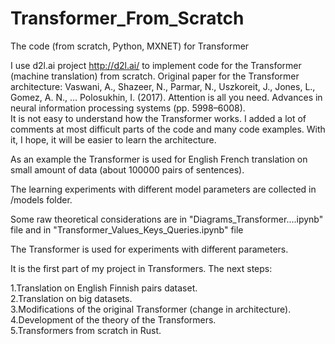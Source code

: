 # Transformer_From_Scratch
The code (from scratch, Python, MXNET) for Transformer

I use d2l.ai project http://d2l.ai/ to implement code for the Transformer (machine translation) from scratch. Original paper for the Transformer architecture: 
Vaswani, A., Shazeer, N., Parmar, N., Uszkoreit, J., Jones, L., Gomez, A. N., … Polosukhin, I. (2017). Attention is all you need. Advances in neural information processing systems (pp. 5998–6008).  
It is not easy to understand how the Transformer works. I added a lot of comments at most difficult 
parts of the code and many code examples. With it, I hope, it will be easier to learn the architecture. 

As an example the Transformer is used for English French translation on 
small amount of data (about 100000 pairs of sentences). 

The learning experiments with different model parameters are collected in /models folder.

Some raw theoretical considerations are in 
"Diagrams_Transformer....ipynb" file and in
"Transformer_Values_Keys_Queries.ipynb" file


The Transformer is used for experiments with different parameters. 

It is the first part of my project in Transformers. The next steps: 

1.Translation on English Finnish pairs dataset.   
2.Translation on big datasets.  
3.Modifications of the original Transformer (change in architecture).  
4.Development of the theory of the Transformers.  
5.Transformers from scratch in Rust.   


